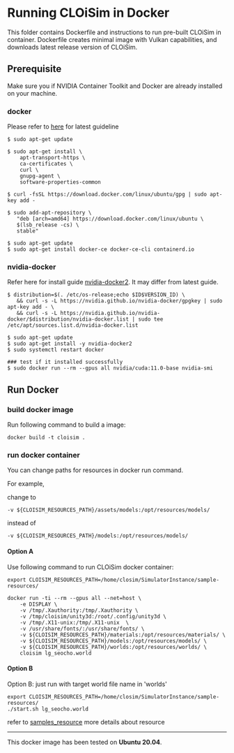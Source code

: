 # Running CLOiSim in Docker

This folder contains Dockerfile and instructions to run pre-built CLOiSim in container.
Dockerfile creates minimal image with Vulkan capabilities, and downloads latest release version of CLOiSim.

## Prerequisite

Make sure you if NVIDIA Container Toolkit and Docker are already installed on your machine.

### docker
Please refer to [here](https://docs.docker.com/engine/install/ubuntu/#install-using-the-repository) for latest guideline

```shell
$ sudo apt-get update

$ sudo apt-get install \
    apt-transport-https \
    ca-certificates \
    curl \
    gnupg-agent \
    software-properties-common

$ curl -fsSL https://download.docker.com/linux/ubuntu/gpg | sudo apt-key add -

$ sudo add-apt-repository \
   "deb [arch=amd64] https://download.docker.com/linux/ubuntu \
   $(lsb_release -cs) \
   stable"

$ sudo apt-get update
$ sudo apt-get install docker-ce docker-ce-cli containerd.io
```

### nvidia-docker

Refer here for install guide [nvidia-docker2](https://docs.nvidia.com/datacenter/cloud-native/container-toolkit/install-guide.html#docker).
It may differ from latest guide.

```shell
$ distribution=$(. /etc/os-release;echo $ID$VERSION_ID) \
   && curl -s -L https://nvidia.github.io/nvidia-docker/gpgkey | sudo apt-key add - \
   && curl -s -L https://nvidia.github.io/nvidia-docker/$distribution/nvidia-docker.list | sudo tee /etc/apt/sources.list.d/nvidia-docker.list

$ sudo apt-get update
$ sudo apt-get install -y nvidia-docker2
$ sudo systemctl restart docker

### test if it installed successfully
$ sudo docker run --rm --gpus all nvidia/cuda:11.0-base nvidia-smi
```

## Run Docker

### build docker image

Run following command to build a image:

```shell
docker build -t cloisim .
```

### run docker container

You can change paths for resources in docker run command.

For example,

change to

```shell
-v ${CLOISIM_RESOURCES_PATH}/assets/models:/opt/resources/models/
```

instead of

```shell
-v ${CLOISIM_RESOURCES_PATH}/models:/opt/resources/models/
```

#### Option A

Use following command to run CLOiSim docker container:

```shell
export CLOISIM_RESOURCES_PATH=/home/closim/SimulatorInstance/sample-resources/

docker run -ti --rm --gpus all --net=host \
    -e DISPLAY \
    -v /tmp/.Xauthority:/tmp/.Xauthority \
    -v /tmp/cloisim/unity3d:/root/.config/unity3d \
    -v /tmp/.X11-unix:/tmp/.X11-unix  \
    -v /usr/share/fonts/:/usr/share/fonts/ \
    -v ${CLOISIM_RESOURCES_PATH}/materials:/opt/resources/materials/ \
    -v ${CLOISIM_RESOURCES_PATH}/models:/opt/resources/models/ \
    -v ${CLOISIM_RESOURCES_PATH}/worlds:/opt/resources/worlds/ \
    cloisim lg_seocho.world
```

#### Option B

Option B: just run with target world file name in 'worlds'

```shell
export CLOISIM_RESOURCES_PATH=/home/closim/SimulatorInstance/sample-resources/
./start.sh lg_seocho.world
```

refer to [samples_resource](https://github.com/lge-ros2/sample-resources) more details about resource

-------------------------------

This docker image has been tested on __Ubuntu 20.04__.
